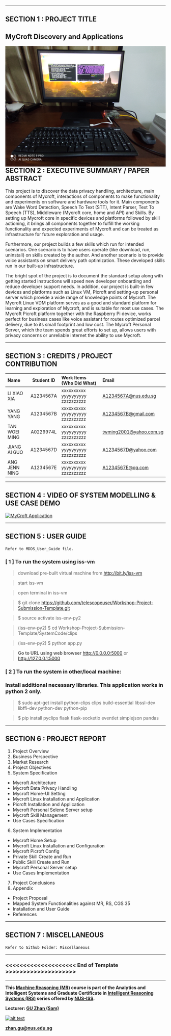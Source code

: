 ﻿
---

## SECTION 1 : PROJECT TITLE
## MyCroft Discovery and Applications

<img src="Miscellaneous/picroft.jpg"
     style="float: left; margin-right: 0px;" />

---

## SECTION 2 : EXECUTIVE SUMMARY / PAPER ABSTRACT

This project is to discover the data privacy handling, architecture, main components of Mycroft, interactions of components to make functionality and experiments on software and hardware tools for it. Main components are Wake Word Detection, Speech To Text (STT), Intent Parser, Text To Speech (TTS), Middleware (Mycroft core, home and API) and Skills. By setting up Mycroft core in specific devices and platforms followed by skill actioning, it brings all components together to fulfill the working functionality and expected experiments of Mycroft and can be treated as infrastructure for future exploration and usage.

Furthermore, our project builds a few skills which run for intended scenarios. One scenario is to have users operate (like download, run, uninstall) on skills created by the author. And another scenario is to provide voice assistants on smart delivery path optimization. These developed skills run in our built-up infrastructure.

The bright spot of the project is to document the standard setup along with getting started instructions will speed new developer onboarding and reduce developer support needs. In addition, our project is built-in few devices and platforms such as Linux VM, Picroft and setting-up personal server which provide a wide range of knowledge points of Mycroft.
The Mycroft Linux VDM platform serves as a good and standard platform for learning and exploration of Mycroft, and is suitable for most use cases. The Mycroft Picroft platform together with the Raspberry Pi device, works perfect for business cases like voice assistant for routes optimized parcel delivery, due to its small footprint and low cost. The Mycroft Personal Server, which the team spends great efforts to set up, allows users with privacy concerns or unreliable internet the ability to use Mycroft.

---

## SECTION 3 : CREDITS / PROJECT CONTRIBUTION

| Name  | Student ID  | Work Items (Who Did What) | Email |
| :------------ |:---------------:| :-----| :-----|
| LI XIAO XIA   | A1234567A | xxxxxxxxxx yyyyyyyyyy zzzzzzzzzz| A1234567A@nus.edu.sg |
| YANG YANG     | A1234567B | xxxxxxxxxx yyyyyyyyyy zzzzzzzzzz| A1234567B@gmail.com |
| TAN WOEI MING | A0229974L | xxxxxxxxxx yyyyyyyyyy zzzzzzzzzz| twming2001@yahoo.com.sg |
| JIANG AI GUO  | A1234567D | xxxxxxxxxx yyyyyyyyyy zzzzzzzzzz| A1234567D@yahoo.com |
| ANG JENN NING | A1234567E | xxxxxxxxxx yyyyyyyyyy zzzzzzzzzz| A1234567E@qq.com |

---

## SECTION 4 : VIDEO OF SYSTEM MODELLING & USE CASE DEMO

[![MyCroft Application](http://img.youtube.com/vi/AQxaRUFnKfw/50.jpg)](https://youtu.be/AQxaRUFnKfw "MyCroft Application")

---

## SECTION 5 : USER GUIDE

`Refer to MDDS_User_Guide file.`

### [ 1 ] To run the system using iss-vm

> download pre-built virtual machine from http://bit.ly/iss-vm

> start iss-vm

> open terminal in iss-vm

> $ git clone https://github.com/telescopeuser/Workshop-Project-Submission-Template.git

> $ source activate iss-env-py2

> (iss-env-py2) $ cd Workshop-Project-Submission-Template/SystemCode/clips

> (iss-env-py2) $ python app.py

> **Go to URL using web browser** http://0.0.0.0:5000 or http://127.0.0.1:5000

### [ 2 ] To run the system in other/local machine:
### Install additional necessary libraries. This application works in python 2 only.

> $ sudo apt-get install python-clips clips build-essential libssl-dev libffi-dev python-dev python-pip

> $ pip install pyclips flask flask-socketio eventlet simplejson pandas

---
## SECTION 6 : PROJECT REPORT

1. Project Overview
2. Business Perspective
3. Market Research
4. Project Objectives
5. System Specification
- Mycroft Architecture
- Mycroft Data Privacy Handling
- Mycroft Home-UI Setting
- Mycroft Linux Installation and Application
- Picroft Installation and Application
- Mycroft Personal Selene Server setup
- Mycroft Skill Management
- Use Cases Specification
6. System Implementation
- Mycroft Home Setup
- Mycroft Linux Installation and Configuration
- Mycroft Picroft Config
- Private Skill Create and Run
- Public Skill Create and Run
- Mycroft Personal Server setup
- Use Cases Implementation
7.  Project Conclusions
8. Appendix
- Project Proposal
- Mapped System Functionalities against MR, RS, CGS	35
- Installation and User Guide
- References

---
## SECTION 7 : MISCELLANEOUS

`Refer to Github Folder: Miscellaneous`

---

### <<<<<<<<<<<<<<<<<<<< End of Template >>>>>>>>>>>>>>>>>>>>

---

**This [Machine Reasoning (MR)](https://www.iss.nus.edu.sg/executive-education/course/detail/machine-reasoning "Machine Reasoning") course is part of the Analytics and Intelligent Systems and Graduate Certificate in [Intelligent Reasoning Systems (IRS)](https://www.iss.nus.edu.sg/stackable-certificate-programmes/intelligent-systems "Intelligent Reasoning Systems") series offered by [NUS-ISS](https://www.iss.nus.edu.sg "Institute of Systems Science, National University of Singapore").**

**Lecturer: [GU Zhan (Sam)](https://www.iss.nus.edu.sg/about-us/staff/detail/201/GU%20Zhan "GU Zhan (Sam)")**

[![alt text](https://www.iss.nus.edu.sg/images/default-source/About-Us/7.6.1-teaching-staff/sam-website.tmb-.png "Let's check Sam' profile page")](https://www.iss.nus.edu.sg/about-us/staff/detail/201/GU%20Zhan)

**zhan.gu@nus.edu.sg**
